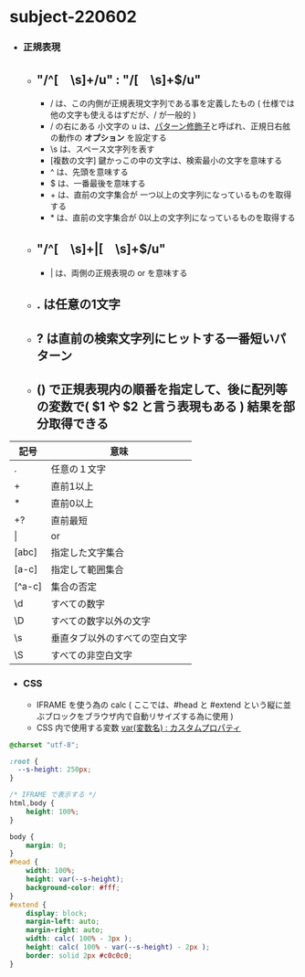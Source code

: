 # subject-220602

- ### 正規表現
  - ## **"/^[　\s]+/u"** : **"/[　\s]+$/u"**
    - / は、この内側が正規表現文字列である事を定義したもの ( 仕様では他の文字も使えるはずだが、/ が一般的 )
    - / の右にある 小文字の u は、[パターン修飾子](https://www.php.net/manual/ja/reference.pcre.pattern.modifiers.php)と呼ばれ、正規日右舷の動作の **オプション** を設定する
    - \s は、スペース文字列を表す
    - [複数の文字] 鍵かっこの中の文字は、検索最小の文字を意味する
    - ^ は、先頭を意味する
    - $ は、一番最後を意味する
    - \+ は、直前の文字集合が 一つ以上の文字列になっているものを取得する
    - \* は、直前の文字集合が 0以上の文字列になっているものを取得する
  - ## **"/^[　\s]+|[　\s]+$/u"**
    - | は、両側の正規表現の or を意味する
  - ## . は任意の1文字
  - ## ? は直前の検索文字列にヒットする一番短いパターン
  - ## () で正規表現内の順番を指定して、後に配列等の変数で( $1 や $2 と言う表現もある ) 結果を部分取得できる

| 記号 | 意味 |
| ------------- | ------------- |
| . | 任意の１文字 |
| + | 直前1以上 |
| * | 直前0以上 |
| +? | 直前最短 |
| \| | or |
| [abc] | 指定した文字集合 |
| [a-c] | 指定して範囲集合 |
| [^a-c] | 集合の否定 |
| \d	| すべての数字 |
| \D	| すべての数字以外の文字 |
| \s	| 垂直タブ以外のすべての空白文字 |
| \S	| すべての非空白文字 |

- ### CSS 
  - IFRAME を使う為の calc ( ここでは、#head と #extend という縦に並ぶブロックをブラウザ内で自動リサイズする為に使用 )
  - CSS 内で使用する変数 [var(変数名) : カスタムプロパティ](https://www.webcreatorbox.com/tech/css-variables)
```css
@charset "utf-8";

:root {
  --s-height: 250px;
}

/* IFRAME で表示する */
html,body {
    height: 100%;
}

body {
    margin: 0;
}
#head {
    width: 100%;
    height: var(--s-height);
    background-color: #fff;
}
#extend {
    display: block;
    margin-left: auto;
    margin-right: auto;
    width: calc( 100% - 3px );
    height: calc( 100% - var(--s-height) - 2px );
    border: solid 2px #c0c0c0;
}
```
